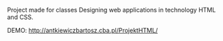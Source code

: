 Project made for classes Designing web applications in technology HTML and CSS.

DEMO: http://antkiewiczbartosz.cba.pl/ProjektHTML/
